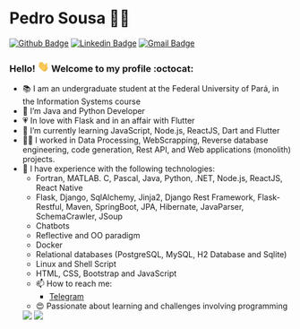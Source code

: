 <!-- **SousaPedro11/sousapedro11** is a ✨ _special_ ✨ repository because its `README.md` (this file) appears on your GitHub profile.

Here are some ideas to get you started: -->

# Pedro Sousa :man_technologist:

[![Github Badge](https://img.shields.io/badge/-Github-000?style=flat-square&logo=Github&logoColor=white&link=https://github.com/sousapedro11)](https://github.com/sousapedro11)
[![Linkedin Badge](https://img.shields.io/badge/-LinkedIn-blue?style=flat-square&logo=Linkedin&logoColor=white&link=https://www.linkedin.com/in/sousapedro11/)](https://www.linkedin.com/in/sousapedro11/)
[![Gmail Badge](https://img.shields.io/badge/-Gmail-c14438?style=flat-square&logo=Gmail&logoColor=white&link=mailto:ppls2106@gmail.com)](mailto:ppls2106@gmail.com)

### Hello! <img style="margin: 0 auto" src="https://github.com/SousaPedro11/sousapedro11/blob/master/images/Hi.gif" height="20"> Welcome to my profile :octocat:

- :books: I am an undergraduate student at the Federal University of Pará, in the Information Systems course
- 🔭 I’m Java and Python Developer
- :heartpulse: In love with Flask and in an affair with Flutter
- 🌱 I’m currently learning JavaScript, Node.js, ReactJS, Dart and Flutter
- :man_technologist: I worked in Data Processing, WebScrapping, Reverse database engineering, code generation, Rest API, and Web applications (monolith) projects.
- :older_man: I have experience with the following technologies:
  - Fortran, MATLAB. C, Pascal, Java, Python, .NET, Node.js, ReactJS, React Native
  - Flask, Django, SqlAlchemy, Jinja2, Django Rest Framework, Flask-Restful, Maven, SpringBoot, JPA, Hibernate, JavaParser, SchemaCrawler, JSoup
  - Chatbots
  - Reflective and OO paradigm
  - Docker
  - Relational databases (PostgreSQL, MySQL, H2 Database and Sqlite)
  - Linux and Shell Script
  - HTML, CSS, Bootstrap and JavaScript
  <!-- - 👯 I’m looking to collaborate on ...
- 🤔 I’m looking for help with ... -->
<!-- - 💬 Ask me about them, open a issue -->
- 📫 How to reach me:
  - [Telegram](https://t.me/sousapedro11)
  <!-- - 😄 Pronouns: ... -->
- :heart_eyes: Passionate about learning and challenges involving programming

<img src="https://github-readme-stats.vercel.app/api?username=sousapedro11&count_private=true&include_all_commits=true&&show_icons=true&title_color=ffffff&icon_color=bb2acf&text_color=daf7dc&bg_color=191919">
<img src="https://github-readme-stats.vercel.app/api/top-langs/?username=sousapedro11">
